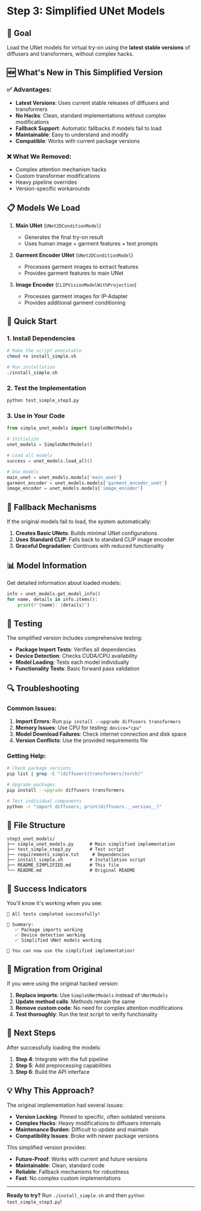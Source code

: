 # Step 3: Simplified UNet Models

## 🎯 Goal
Load the UNet models for virtual try-on using the **latest stable versions** of diffusers and transformers, without complex hacks.

## 🆕 What's New in This Simplified Version

### ✅ **Advantages:**
- **Latest Versions**: Uses current stable releases of diffusers and transformers
- **No Hacks**: Clean, standard implementations without complex modifications
- **Fallback Support**: Automatic fallbacks if models fail to load
- **Maintainable**: Easy to understand and modify
- **Compatible**: Works with current package versions

### ❌ **What We Removed:**
- Complex attention mechanism hacks
- Custom transformer modifications
- Heavy pipeline overrides
- Version-specific workarounds

## 📋 Models We Load

1. **Main UNet** (`UNet2DConditionModel`)
   - Generates the final try-on result
   - Uses human image + garment features + text prompts

2. **Garment Encoder UNet** (`UNet2DConditionModel`)
   - Processes garment images to extract features
   - Provides garment features to main UNet

3. **Image Encoder** (`CLIPVisionModelWithProjection`)
   - Processes garment images for IP-Adapter
   - Provides additional garment conditioning

## 🚀 Quick Start

### 1. Install Dependencies
```bash
# Make the script executable
chmod +x install_simple.sh

# Run installation
./install_simple.sh
```

### 2. Test the Implementation
```bash
python test_simple_step3.py
```

### 3. Use in Your Code
```python
from simple_unet_models import SimpleUNetModels

# Initialize
unet_models = SimpleUNetModels()

# Load all models
success = unet_models.load_all()

# Use models
main_unet = unet_models.models['main_unet']
garment_encoder = unet_models.models['garment_encoder_unet']
image_encoder = unet_models.models['image_encoder']
```

## 🔧 Fallback Mechanisms

If the original models fail to load, the system automatically:

1. **Creates Basic UNets**: Builds minimal UNet configurations
2. **Uses Standard CLIP**: Falls back to standard CLIP image encoder
3. **Graceful Degradation**: Continues with reduced functionality

## 📊 Model Information

Get detailed information about loaded models:

```python
info = unet_models.get_model_info()
for name, details in info.items():
    print(f"{name}: {details}")
```

## 🧪 Testing

The simplified version includes comprehensive testing:

- **Package Import Tests**: Verifies all dependencies
- **Device Detection**: Checks CUDA/CPU availability
- **Model Loading**: Tests each model individually
- **Functionality Tests**: Basic forward pass validation

## 🔍 Troubleshooting

### Common Issues:

1. **Import Errors**: Run `pip install --upgrade diffusers transformers`
2. **Memory Issues**: Use CPU for testing: `device="cpu"`
3. **Model Download Failures**: Check internet connection and disk space
4. **Version Conflicts**: Use the provided requirements file

### Getting Help:

```bash
# Check package versions
pip list | grep -E "(diffusers|transformers|torch)"

# Upgrade packages
pip install --upgrade diffusers transformers

# Test individual components
python -c "import diffusers; print(diffusers.__version__)"
```

## 📁 File Structure

```
step3_unet_models/
├── simple_unet_models.py      # Main simplified implementation
├── test_simple_step3.py       # Test script
├── requirements_simple.txt     # Dependencies
├── install_simple.sh          # Installation script
├── README_SIMPLIFIED.md       # This file
└── README.md                  # Original README
```

## 🎉 Success Indicators

You'll know it's working when you see:

```
🎉 All tests completed successfully!

📝 Summary:
   ✅ Package imports working
   ✅ Device detection working
   ✅ Simplified UNet models working

🚀 You can now use the simplified implementation!
```

## 🔄 Migration from Original

If you were using the original hacked version:

1. **Replace imports**: Use `SimpleUNetModels` instead of `UNetModels`
2. **Update method calls**: Methods remain the same
3. **Remove custom code**: No need for complex attention modifications
4. **Test thoroughly**: Run the test script to verify functionality

## 🚀 Next Steps

After successfully loading the models:

1. **Step 4**: Integrate with the full pipeline
2. **Step 5**: Add preprocessing capabilities
3. **Step 6**: Build the API interface

## 💡 Why This Approach?

The original implementation had several issues:

- **Version Locking**: Pinned to specific, often outdated versions
- **Complex Hacks**: Heavy modifications to diffusers internals
- **Maintenance Burden**: Difficult to update and maintain
- **Compatibility Issues**: Broke with newer package versions

This simplified version provides:

- **Future-Proof**: Works with current and future versions
- **Maintainable**: Clean, standard code
- **Reliable**: Fallback mechanisms for robustness
- **Fast**: No complex custom implementations

---

**Ready to try?** Run `./install_simple.sh` and then `python test_simple_step3.py`!
